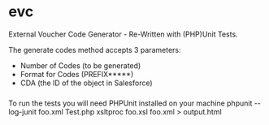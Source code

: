 evc
===

External Voucher Code Generator - Re-Written with (PHP)Unit Tests.

The generate codes method accepts 3 parameters:
 - Number of Codes (to be generated)
 - Format for Codes (PREFIX*****)
 - CDA (the ID of the object in Salesforce)
 
 ### 
 
 To run the tests you will need PHPUnit installed on your machine
     phpunit --log-junit foo.xml Test.php
     xsltproc foo.xsl foo.xml > output.html